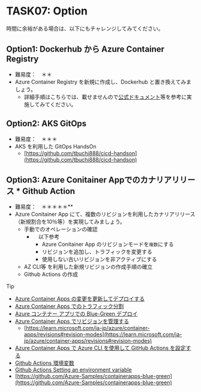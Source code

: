 # TASK07: Option
時間に余裕がある場合は、以下にもチャレンジしてみてください。

## Option1: Dockerhub から Azure Container Registry
* 難易度：　＊＊
* Azure Container Registry を新規に作成し、Dockerhub と置き換えてみましょう。
  * 詳細手順はこちらでは、載せませんので[公式ドキュメント](https://learn.microsoft.com/ja-jp/azure/container-registry/)等を参考に実施してみてください。

## Option2: AKS GitOps
* 難易度：　＊＊＊
* AKS を利用した GitOps HandsOn
  * [https://github.com/tbuchi888/cicd-handson](https://github.com/tbuchi888/cicd-handson)
 
## Option3: Azure Conitainer Appでのカナリアリリース * Github Action
* 難易度：　＊＊＊＊＊**
* Azure Conitainer App にて、複数のリビジョンを利用したカナリアリリース（新規割合を10％等）を実現してみましょう。
  * 手動でのオペレーションの確認
    * 　以下参考 
      * Azure Conitainer App のリビジョンモードを`複数`にする
      * リビジョンを追加し、トラフィックを変更する
      * 使用しない古いリビジョンを非アクティブにする
  * AZ CLI等 を利用した新規リビジョンの作成手順の確立
  * Github Actions の作成
    
> [!TIP]
> * [Azure Container Apps の変更を更新してデプロイする](https://learn.microsoft.com/ja-jp/azure/container-apps/revisions)
> * [Azure Container Apps でのトラフィック分割](https://learn.microsoft.com/ja-jp/azure/container-apps/traffic-splitting?pivots=azure-cli)
> * [Azure コンテナー アプリでの Blue-Green デプロイ](https://learn.microsoft.com/ja-jp/azure/container-apps/blue-green-deployment?pivots=azure-cli)
> * [Azure Container Apps でリビジョンを管理する](https://learn.microsoft.com/ja-jp/azure/container-apps/revisions-manage?tabs=bash)
>   * [https://learn.microsoft.com/ja-jp/azure/container-apps/revisions#revision-modes](https://learn.microsoft.com/ja-jp/azure/container-apps/revisions#revision-modes) 
> * [Azure Container Apps で Azure CLI を使用して GitHub Actions を設定する](https://learn.microsoft.com/ja-jp/azure/container-apps/github-actions-cli?tabs=bash)
> * [Github Actions 環境変数](https://docs.github.com/ja/actions/learn-github-actions/variables#default-environment-variables)
> * [Github Actions Setting an environment variable](https://docs.github.com/en/actions/using-workflows/workflow-commands-for-github-actions#setting-an-environment-variable)
> * [https://github.com/Azure-Samples/containerapps-blue-green](https://github.com/Azure-Samples/containerapps-blue-green)
